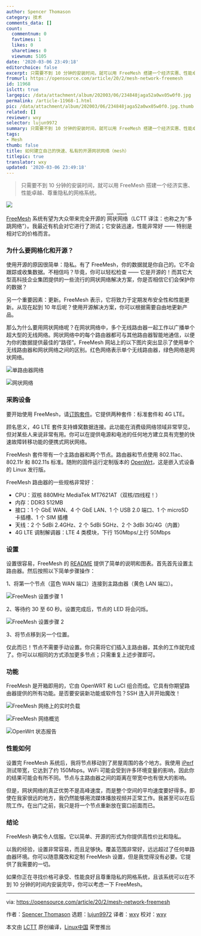 ```yaml
---
author: Spencer Thomason
category: 技术
comments_data: []
count:
  commentnum: 0
  favtimes: 1
  likes: 0
  sharetimes: 0
  viewnum: 5105
date: '2020-03-06 23:49:18'
editorchoice: false
excerpt: 只需要不到 10 分钟的安装时间，就可以用 FreeMesh 搭建一个经济实惠、性能卓越、尊重隐私的网格系统。
fromurl: https://opensource.com/article/20/2/mesh-network-freemesh
id: 11968
islctt: true
largepic: /data/attachment/album/202003/06/234848jaga52a0wx05w0f0.jpg
permalink: /article-11968-1.html
pic: /data/attachment/album/202003/06/234848jaga52a0wx05w0f0.jpg.thumb.jpg
related: []
reviewer: wxy
selector: lujun9972
summary: 只需要不到 10 分钟的安装时间，就可以用 FreeMesh 搭建一个经济实惠、性能卓越、尊重隐私的网格系统。
tags:
- Mesh
thumb: false
title: 如何建立自己的快速、私有的开源网状网络（mesh）
titlepic: true
translator: wxy
updated: '2020-03-06 23:49:18'
---
```



> 
> 只需要不到 10 分钟的安装时间，就可以用 FreeMesh 搭建一个经济实惠、性能卓越、尊重隐私的网格系统。
> 
> 
> 


![](/data/attachment/album/202003/06/234848jaga52a0wx05w0f0.jpg)


[FreeMesh](https://freemeshwireless.com/) 系统有望为大众带来完全开源的<ruby> 网状网络 <rt>  mesh network </rt></ruby>（LCTT 译注：也称之为“多跳网络”）。我最近有机会对它进行了测试；它安装迅速，性能非常好 —— 特别是相对它的价格而言。


### 为什么要网格化和开源？


使用开源的原因很简单：隐私。有了 FreeMesh，你的数据就是你自己的。它不会跟踪或收集数据。不相信吗？毕竟，你可以轻松检查 —— 它是开源的！而其它大型高科技企业集团提供的一些流行的网状网络解决方案，你是否相信它们会保护你的数据？


另一个重要因素：更新。FreeMesh 表示，它将致力于定期发布安全性和性能更新。从现在起到 10 年后呢？使用开源解决方案，你可以根据需要自由地更新产品。


那么为什么要用网状网络呢？在网状网络中，多个无线路由器一起工作以广播单个超大型的无线网络。网状网络中的每个路由器都可与其他路由器智能地通信，以便为你的数据提供最佳的“路径”。FreeMesh 网站上的以下图片突出显示了使用单个无线路由器和网状网络之间的区别。红色网络表示单个无线路由器，绿色网络是网状网络。


![单路由器网络](/data/attachment/album/202003/06/234953scgbizur39zyiady.png "Single-router network")


![网状网络](/data/attachment/album/202003/06/235052att0nnzf8fpkktf8.png "Mesh network")


### 采购设备


要开始使用 FreeMesh，请[订购套件](https://freemeshwireless.com/#pricing)。它提供两种套件：标准套件和 4G LTE。


顾名思义，4G LTE 套件支持蜂窝数据连接。此功能在消费级网络领域非常罕见，但对某些人来说非常有用。你可以在提供电源和电池的任何地方建立具有完整的快速故障转移功能的便携式网状网络。


FreeMesh 套件带有一个主路由器和两个节点。路由器和节点使用 802.11ac、802.11r 和 802.11s 标准。随附的固件运行定制版本的 [OpenWrt](https://openwrt.org/)，这是嵌入式设备的 Linux 发行版。


FreeMesh 路由器的一些规格非常好：


* CPU：双核 880MHz MediaTek MT7621AT（双核/四线程！）
* 内存：DDR3 512MB
* 接口：1 个 GbE WAN、4 个 GbE LAN、1 个 USB 2.0 端口、1 个 microSD 卡插槽、1 个 SIM 插槽
* 天线：2 个 5dBi 2.4GHz、2 个 5dBi 5GHz、2 个 3dBi 3G/4G（内置）
* 4G LTE 调制解调器：LTE 4 类模块，下行 150Mbps/上行 50Mbps


### 设置


设置很容易，FreeMesh 的 [README](https://gitlab.com/slthomason/freemesh/-/blob/master/README.md) 提供了简单的说明和图表。首先首先设置主路由器。然后按照以下简单步骤操作：


1、将第一个节点（蓝色 WAN 端口）连接到主路由器（黄色 LAN 端口）。


![FreeMesh 设置步骤 1](/data/attachment/album/202003/06/235133b7raymd2xy4aai1m.png "FreeMesh setup step 1")


2、等待约 30 至 60 秒。设置完成后，节点的 LED 将会闪烁。


![FreeMesh 设置步骤 2](/data/attachment/album/202003/06/235147l93frn569eyimeqq.png "FreeMesh setup step 2")


3、将节点移到另一个位置。


仅此而已！节点不需要手动设置。你只需将它们插入主路由器，其余的工作就完成了。你可以以相同的方式添加更多节点；只需重复上述步骤即可。


### 功能


FreeMesh 是开箱即用的，它由 OpenWRT 和 LuCI 组合而成。它具有你期望路由器提供的所有功能。是否要安装新功能或软件包？SSH 连入并开始魔改！


![FreeMesh 网络上的实时负载](/data/attachment/album/202003/06/235151rzmso7o59sqbzk4k.png "Real-time load on FreeMesh network")


![FreeMesh 网络概览](/data/attachment/album/202003/06/235201wwszjo68pk48uzgo.png "Overview of FreeMesh network")


![OpenWrt 状态报告](/data/attachment/album/202003/06/235210eg168mrr82pit7ls.png "OpenWrt status report")


### 性能如何


设置完 FreeMesh 系统后，我将节点移动到了房屋周围的各个地方。我使用 [iPerf](https://opensource.com/article/20/1/internet-speed-tests) 测试带宽，它达到了约 150Mbps。WiFi 可能会受到许多环境变量的影响，因此你的结果可能会有所不同。节点与主路由器之间的距离在带宽中也有很大的影响。


但是，网状网络的真正优势不是高峰速度，而是整个空间的平均速度要好得多。即使在我家很远的地方，我仍然能够用流媒体播放视频并正常工作。我甚至可以在后院工作。在出门之前，我只是将一个节点重新放在窗口前面而已。


### 结论


FreeMesh 确实令人信服。它以简单、开源的形式为你提供高性价比和隐私。


以我的经验，设置非常容易，而且足够快。覆盖范围非常好，远远超过了任何单路由器环境。你可以随意魔改和定制 FreeMesh 设置，但是我觉得没有必要。它提供了我需要的一切。


如果你正在寻找价格可承受、性能良好且尊重隐私的网格系统，且该系统可以在不到 10 分钟的时间内安装完毕，你可以考虑一下 FreeMesh。




---


via: <https://opensource.com/article/20/2/mesh-network-freemesh>


作者：[Spencer Thomason](https://opensource.com/users/spencerthomason) 选题：[lujun9972](https://github.com/lujun9972) 译者：[wxy](https://github.com/wxy) 校对：[wxy](https://github.com/wxy)


本文由 [LCTT](https://github.com/LCTT/TranslateProject) 原创编译，[Linux中国](https://linux.cn/) 荣誉推出